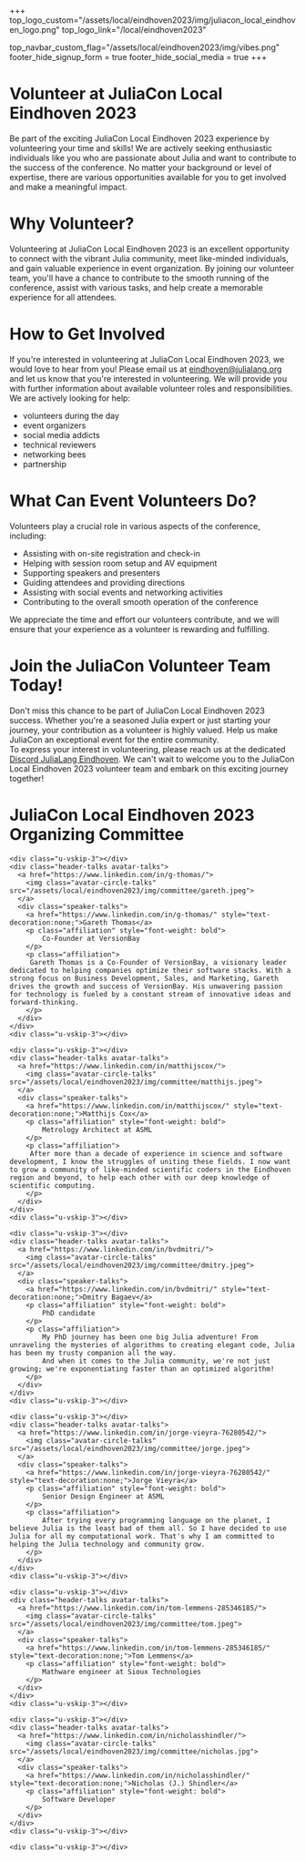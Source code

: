 +++
top_logo_custom="/assets/local/eindhoven2023/img/juliacon_local_eindhoven_logo.png"
top_logo_link="/local/eindhoven2023"

top_navbar_custom_flag="/assets/local/eindhoven2023/img/vibes.png"
footer_hide_signup_form = true
footer_hide_social_media = true
+++

# Volunteer at JuliaCon Local Eindhoven 2023

Be part of the exciting JuliaCon Local Eindhoven 2023 experience by volunteering your time and skills! We are actively seeking enthusiastic individuals like you who are passionate about Julia and want to contribute to the success of the conference. No matter your background or level of expertise, there are various opportunities available for you to get involved and make a meaningful impact.

# Why Volunteer?
Volunteering at JuliaCon Local Eindhoven 2023 is an excellent opportunity to connect with the vibrant Julia community, meet like-minded individuals, and gain valuable experience in event organization. By joining our volunteer team, you'll have a chance to contribute to the smooth running of the conference, assist with various tasks, and help create a memorable experience for all attendees.

# How to Get Involved
If you're interested in volunteering at JuliaCon Local Eindhoven 2023, we would love to hear from you! Please email us at [eindhoven@julialang.org](mailto:eindhoven@julialang.org) and let us know that you're interested in volunteering. We will provide you with further information about available volunteer roles and responsibilities. We are actively looking for help:
- volunteers during the day
- event organizers
- social media addicts
- technical reviewers
- networking bees
- partnership

# What Can Event Volunteers Do?
Volunteers play a crucial role in various aspects of the conference, including:

- Assisting with on-site registration and check-in
- Helping with session room setup and AV equipment
- Supporting speakers and presenters
- Guiding attendees and providing directions
- Assisting with social events and networking activities
- Contributing to the overall smooth operation of the conference

We appreciate the time and effort our volunteers contribute, and we will ensure that your experience as a volunteer is rewarding and fulfilling.

# Join the JuliaCon Volunteer Team Today!
Don't miss this chance to be part of JuliaCon Local Eindhoven 2023 success. Whether you're a seasoned Julia expert or just starting your journey, your contribution as a volunteer is highly valued. Help us make JuliaCon an exceptional event for the entire community.\
To express your interest in volunteering, please reach us at the dedicated [Discord JuliaLang Eindhoven](https://discord.gg/BAvxt75D). We can't wait to welcome you to the JuliaCon Local Eindhoven 2023 volunteer team and embark on this exciting journey together!

# JuliaCon Local Eindhoven 2023 Organizing Committee

~~~
<div class="u-vskip-3"></div>
<div class="header-talks avatar-talks">
  <a href="https://www.linkedin.com/in/g-thomas/">
    <img class="avatar-circle-talks" src="/assets/local/eindhoven2023/img/committee/gareth.jpeg">
  </a>
  <div class="speaker-talks">
    <a href="https://www.linkedin.com/in/g-thomas/" style="text-decoration:none;">Gareth Thomas</a>
    <p class="affiliation" style="font-weight: bold">
        Co-Founder at VersionBay
    </p>
    <p class="affiliation">
     Gareth Thomas is a Co-Founder of VersionBay, a visionary leader dedicated to helping companies optimize their software stacks. With a strong focus on Business Development, Sales, and Marketing, Gareth drives the growth and success of VersionBay. His unwavering passion for technology is fueled by a constant stream of innovative ideas and forward-thinking. 
    </p>
  </div>
</div>
<div class="u-vskip-3"></div>
~~~

~~~
<div class="u-vskip-3"></div>
<div class="header-talks avatar-talks">
  <a href="https://www.linkedin.com/in/matthijscox/">
    <img class="avatar-circle-talks" src="/assets/local/eindhoven2023/img/committee/matthijs.jpeg">
  </a>
  <div class="speaker-talks">
    <a href="https://www.linkedin.com/in/matthijscox/" style="text-decoration:none;">Matthijs Cox</a>
    <p class="affiliation" style="font-weight: bold">
        Metrology Architect at ASML
    </p>
    <p class="affiliation">
     After more than a decade of experience in science and software development, I know the struggles of uniting these fields. I now want to grow a community of like-minded scientific coders in the Eindhoven region and beyond, to help each other with our deep knowledge of scientific computing.
    </p>
  </div>
</div>
<div class="u-vskip-3"></div>
~~~

~~~
<div class="u-vskip-3"></div>
<div class="header-talks avatar-talks">
  <a href="https://www.linkedin.com/in/bvdmitri/">
    <img class="avatar-circle-talks" src="/assets/local/eindhoven2023/img/committee/dmitry.jpeg">
  </a>
  <div class="speaker-talks">
    <a href="https://www.linkedin.com/in/bvdmitri/" style="text-decoration:none;">Dmitry Bagaev</a>
    <p class="affiliation" style="font-weight: bold">
        PhD candidate
    </p>
    <p class="affiliation">
        My PhD journey has been one big Julia adventure! From unraveling the mysteries of algorithms to creating elegant code, Julia has been my trusty companion all the way.
        And when it comes to the Julia community, we're not just growing; we're exponentiating faster than an optimized algorithm!
    </p>
  </div>
</div>
<div class="u-vskip-3"></div>
~~~

~~~
<div class="u-vskip-3"></div>
<div class="header-talks avatar-talks">
  <a href="https://www.linkedin.com/in/jorge-vieyra-76280542/">
    <img class="avatar-circle-talks" src="/assets/local/eindhoven2023/img/committee/jorge.jpeg">
  </a>
  <div class="speaker-talks">
    <a href="https://www.linkedin.com/in/jorge-vieyra-76280542/" style="text-decoration:none;">Jorge Vieyra</a>
    <p class="affiliation" style="font-weight: bold">
        Senior Design Engineer at ASML
    </p>
    <p class="affiliation">
        After trying every programming language on the planet, I believe Julia is the least bad of them all. So I have decided to use Julia for all my computational work. That's why I am committed to helping the Julia technology and community grow.
    </p>
  </div>
</div>
<div class="u-vskip-3"></div>
~~~

~~~
<div class="u-vskip-3"></div>
<div class="header-talks avatar-talks">
  <a href="https://www.linkedin.com/in/tom-lemmens-285346185/">
    <img class="avatar-circle-talks" src="/assets/local/eindhoven2023/img/committee/tom.jpeg">
  </a>
  <div class="speaker-talks">
    <a href="https://www.linkedin.com/in/tom-lemmens-285346185/" style="text-decoration:none;">Tom Lemmens</a>
    <p class="affiliation" style="font-weight: bold">
        Mathware engineer at Sioux Technologies
    </p>
  </div>
</div>
<div class="u-vskip-3"></div>
~~~

~~~
<div class="u-vskip-3"></div>
<div class="header-talks avatar-talks">
  <a href="https://www.linkedin.com/in/nicholasshindler/">
    <img class="avatar-circle-talks" src="/assets/local/eindhoven2023/img/committee/nicholas.jpg">
  </a>
  <div class="speaker-talks">
    <a href="https://www.linkedin.com/in/nicholasshindler/" style="text-decoration:none;">Nicholas (J.) Shindler</a>
    <p class="affiliation" style="font-weight: bold">
        Software Developer
    </p>
  </div>
</div>
<div class="u-vskip-3"></div>
~~~



~~~
<div class="u-vskip-3"></div>
~~~